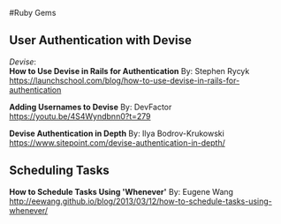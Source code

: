 #Ruby Gems
## User Authentication with Devise<br>

_Devise_:<br>
**How to Use Devise in Rails for Authentication**
By: Stephen Rycyk<br>
https://launchschool.com/blog/how-to-use-devise-in-rails-for-authentication

**Adding Usernames to Devise**
By: DevFactor<br>
https://youtu.be/4S4Wyndbnn0?t=279

**Devise Authentication in Depth**
By: Ilya Bodrov-Krukowski<br>
https://www.sitepoint.com/devise-authentication-in-depth/

## Scheduling Tasks<br>

**How to Schedule Tasks Using 'Whenever'**
By: Eugene Wang<br>
http://eewang.github.io/blog/2013/03/12/how-to-schedule-tasks-using-whenever/
